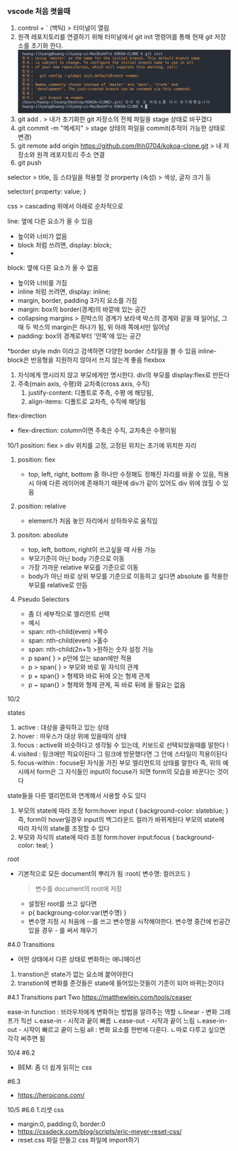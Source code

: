 ### vscode 처음 켯을때 
1. control + ` (백틱) > 터미널이 열림
2. 원격 레포지토리를 연결하기 위해 터미널에서 git init 명령어를 통해 현재 git 저장소를 초기화 한다.
![img](./asset/01.png)
3. git add . > 내가 초기화한 git 저장소의 전체 파일을 stage 상태로 바꾸겠다
4. git commit -m "메세지" > stage 상태의 파일을 commit(추적이 가능한 상태로 변경)
5. git remote add origin https://github.com/lhh0704/kokoa-clone.git > 내 저장소와 원격 레포지토리 주소 연결
6. git push

selector > title, 등 스타일을 적용할 것
prorperty (속성) > 색상, 글자 크기 등 

selector{
    property: value;
}

css > cascading  위에서 아래로 순차적으로

line: 옆에 다른 요소가 올 수 있음
- 높이와 너비가 없음
- block 처럼 쓰려면, display: block;
- 
block: 옆에 다른 요소가 올 수 없음
- 높이와 너비를 가짐  
- inline 처럼 쓰려면, display: inline;
- margin, border, padding  3가지 요소를 가짐
- margin: box의 border(경계)의 바깥에 있는 공간
- collapsing margins >  흰박스의 경계가 보라색 박스의 경계와 같을 때 일어남, 그때 두 박스의 margin은 하나가 됨, 위 아래 쪽에서만 일어남
- padding: box의 경계로부터 '안쪽'에 있는 공간

*border style mdn 이라고 검색하면 다양한 border 스타일을 볼 수 있음
inline-block은 반응형을 지원하지 않아서 쓰지 않는게 좋음
flexbox
1. 자식에게 명시라지 않고 부모에게만 명시한다. div의 부모를 display:flex로 만든다
2. 주축(main axis, 수평)와 교차축(cross axis, 수직)
   1. justify-content: 디폴트로 주측, 수평 에 해당됨, 
   2. align-items: 디폴트로 교차측, 수직에 해당됨

flex-direction
- flex-direction: column이면 주축은 수직, 교차축은 수평이됨

10/1
position: fiex > div 위치를 고정, 고정된 위치는 초기에 위치한 자리
1. position: fiex
   -  top, left, right, bottom 중 하나만 수정해도 정해진 자리를 바꿀 수 있음, 적용 시 아예 다른 레이어에 존재하기 때문에 div가 같이 있어도 div 위에 얹힐 수 있음

2. position: relative
   - element가 처음 놓인 자리에서 상하좌우로 움직임

3. positon: absolute
   - top, left, bottom, right이 쓰고싶을 때 사용 가능
   - 부모기준이 아닌 body 기준으로 이동
   - 가장 가까운 relative 부모를 기준으로 이동
   - body가 아닌 바로 상위 부모를 기준으로 이동하고 싶다면 absolute 를 적용한 부모를 relative로 만듬

4. Pseudo Selectors
   - 좀 더 세부적으로 엘리먼트 선택
   - 예시
   - span: nth-child(even) >짝수
   - span: nth-child(even) >홀수
   - span: nth-child(2n+1) >원하는 숫자 설정 가능
   - p span{ } > p안에 있는 span에만 적용
   - p > span{ } > 부모와 바로 밑 자식의 관계
   - p + span{} > 형제와 바로 뒤에 오는 형제 관계
   - p ~ span{} > 형제와 형제 관계, 꼭 바로 뒤에 올 필요는 없음

10/2

states
1) active : 대상을 클릭하고 있는 상태
2) hover : 마우스가 대상 위에 있을때의 상태
3) focus : active와 비슷하다고 생각될 수 있는데, 키보드로 선택되었을때를 말한다 !
4) visited : 링크에만 적요이된다 그 링크에 방문했다면 그 안에 스타일이 적용이된다
5) focus-within : focuse된 자식을 가진 부모 엘리먼트의 상태를 말한다
즉, 위의 예시에서 form은 그 자식들인 input이 focuse가 되면 form의 모습을 바꾼다는 것이다


state들을 다른 엘리먼트와 연계해서 사용할 수도 있다
1) 부모의 state에 따라 조정
form:hover input {
background-color: slateblue;
}
즉, form이 hover일경우 input의 백그라운드 컬러가 바뀌게된다
부모의 state에 따라 자식의 state를 조정할 수 있다
2) 부모와 자식의 state에 따라 조정
form:hover input:focus {
background-color: teal;
}

root
- 기본적으로 모든 document의 뿌리가 됨
  :root{
      변수명: 컬러코드
  }
  > 변수를 document의 root에 저장
  - 설정된 root를 쓰고 싶다면
  - p{
    backgroung-color:var(변수명)
    }
  - 변수명 지정 시 처음에 --를 쓰고 변수명을 시작해야한다. 변수명 중간에 빈공간 있을 경우 - 를 써서 채우기

#4.0 Transitions 
- 어떤 상태에서 다른 상태로 변화하는 애니매이션
1. transtion은 state가 없는 요소에 붙어야한다
2. transtion에 변화를 준것들은 state에 들어있는것들이 기준이 되어 바뀌는것이다

#4.1 Transitions part Two
https://matthewlein.com/tools/ceaser

ease-in function : 브라우저에게 변화하는 방법을 알려주는 역할
ㄴlinear - 변화 그래프가 직선
ㄴease-in - 시작과 끝이 빠름
ㄴease-out - 시작과 끝이 느림
ㄴease-in-out - 시작이 빠르고 끝이 느림
all : 변화 요소를 한번에 다룬다.
ㄴ따로 다루고 싶으면 각각 써주면 됨

10/4
#6.2
- BEM: 좀 더 쉽게 읽히는 css

#6.3
- https://heroicons.com/

10/5
#6.6
1.리셋 css
- margin:0, padding:0, border:0 
- https://cssdeck.com/blog/scripts/eric-meyer-reset-css/
- reset.css 파일 만들고 css 파일에 import하기